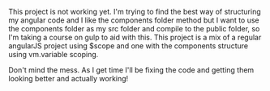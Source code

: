 This project is not working yet. I'm trying to find the best way of structuring my angular code and I like the components folder method but I want to use the components folder as my src folder and compile to the public folder, so I'm taking a course on gulp to aid with this. This project is a mix of a regular angularJS project using $scope and one with the components structure using vm.variable scoping. 

Don't mind the mess. As I get time I'll be fixing the code and getting them looking better and actually working!

